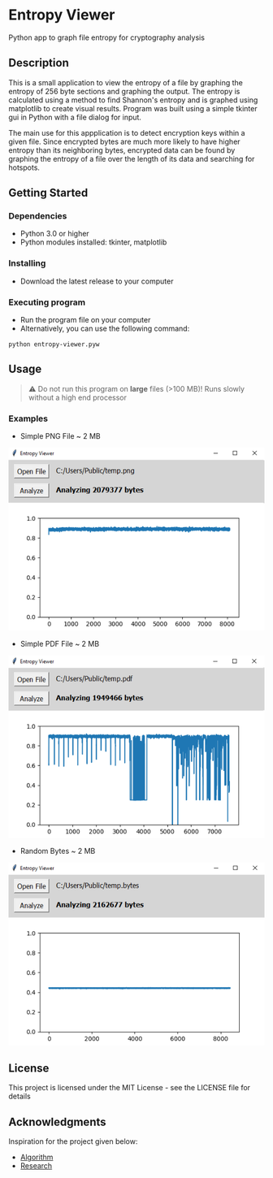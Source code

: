 # Entropy Viewer

Python app to graph file entropy for cryptography analysis

## Description

This is a small application to view the entropy of a file by graphing the entropy of 256 byte sections and graphing the output. The entropy is calculated using a method to find Shannon's entropy and is graphed using matplotlib to create visual results. Program was built using a simple tkinter gui in Python with a file dialog for input. 

The main use for this appplication is to detect encryption keys within a given file. Since encrypted bytes are much more likely to have higher entropy than its neighboring bytes, encrypted data can be found by graphing the entropy of a file over the length of its data and searching for hotspots. 

## Getting Started

### Dependencies

* Python 3.0 or higher
* Python modules installed: tkinter, matplotlib

### Installing

* Download the latest release to your computer

### Executing program

* Run the program file on your computer
* Alternatively, you can use the following command: 
```
python entropy-viewer.pyw
```

## Usage

> :warning: Do not run this program on **large** files (>100 MB)! Runs slowly without a high end processor

### Examples

* Simple PNG File ~ 2 MB

![PNG Analysis](img/example-1.png)

* Simple PDF File ~ 2 MB

![PDF Analysis](img/example-2.png)

* Random Bytes ~ 2 MB

![Random Bytes Analysis](img/example-3.png)

## License

This project is licensed under the MIT License - see the LICENSE file for details

## Acknowledgments

Inspiration for the project given below: 
* [Algorithm](https://stackoverflow.com/a/990517)
* [Research](https://en.wikipedia.org/wiki/Entropy_(information_theory))
